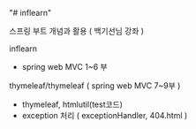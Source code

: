 "# inflearn" 

스프링 부트 개념과 활용 ( 백기선님 강좌 )

inflearn
 - spring web MVC 1~6 부

thymeleaf/thymeleaf ( spring web MVC 7~9부 )
 - thymeleaf, htmlutil(test코드)
 - exception 처리 ( exceptionHandler, 404.html )
